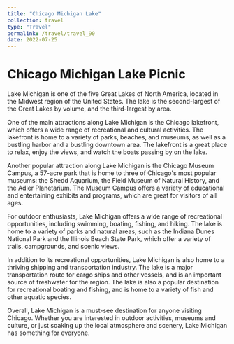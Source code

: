 ```yaml
---
title: "Chicago Michigan Lake"
collection: travel
type: "Travel"
permalink: /travel/travel_90
date: 2022-07-25
---
```


# Chicago Michigan Lake Picnic
Lake Michigan is one of the five Great Lakes of North America, located in the Midwest region of the United States. The lake is the second-largest of the Great Lakes by volume, and the third-largest by area.

One of the main attractions along Lake Michigan is the Chicago lakefront, which offers a wide range of recreational and cultural activities. The lakefront is home to a variety of parks, beaches, and museums, as well as a bustling harbor and a bustling downtown area. The lakefront is a great place to relax, enjoy the views, and watch the boats passing by on the lake.

Another popular attraction along Lake Michigan is the Chicago Museum Campus, a 57-acre park that is home to three of Chicago's most popular museums: the Shedd Aquarium, the Field Museum of Natural History, and the Adler Planetarium. The Museum Campus offers a variety of educational and entertaining exhibits and programs, which are great for visitors of all ages.

For outdoor enthusiasts, Lake Michigan offers a wide range of recreational opportunities, including swimming, boating, fishing, and hiking. The lake is home to a variety of parks and natural areas, such as the Indiana Dunes National Park and the Illinois Beach State Park, which offer a variety of trails, campgrounds, and scenic views.

In addition to its recreational opportunities, Lake Michigan is also home to a thriving shipping and transportation industry. The lake is a major transportation route for cargo ships and other vessels, and is an important source of freshwater for the region. The lake is also a popular destination for recreational boating and fishing, and is home to a variety of fish and other aquatic species.

Overall, Lake Michigan is a must-see destination for anyone visiting Chicago. Whether you are interested in outdoor activities, museums and culture, or just soaking up the local atmosphere and scenery, Lake Michigan has something for everyone.
